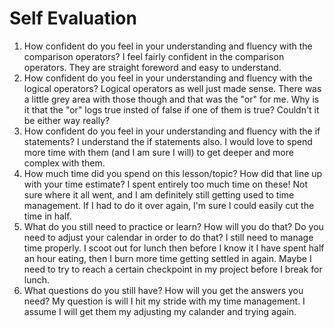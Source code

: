 # Self Evaluation

1. How confident do you feel in your understanding and fluency with the comparison operators?
   I feel fairly confident in the comparison operators. They are straight foreword and easy to understand.
1. How confident do you feel in your understanding and fluency with the logical operators?
   Logical operators as well just made sense. There was a little grey area with those though and that was the "or" for me. Why is it that the "or" logs true insted of false if one of them is true? Couldn't it be either way really?
1. How confident do you feel in your understanding and fluency with the if statements?
   I understand the if statements also. I would love to spend more time with them (and I am sure I will) to get deeper and more complex with them.
1. How much time did you spend on this lesson/topic? How did that line up with your time estimate?
   I spent entirely too much time on these! Not sure where it all went, and I am definitely still getting used to time management. If I had to do it over again, I'm sure I could easily cut the time in half.
1. What do you still need to practice or learn? How will you do that? Do you need to adjust your calendar in order to do that?
   I still need to manage time properly. I scoot out for lunch then before I know it I have spent half an hour eating, then I burn more time getting settled in again. Maybe I need to try to reach a certain checkpoint in my project before I break for lunch.
1. What questions do you still have? How will you get the answers you need?
   My question is will I hit my stride with my time management. I assume I will get them my adjusting my calander and trying again.